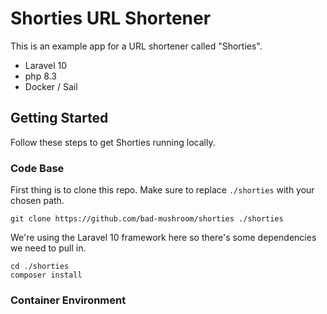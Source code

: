 # Shorties URL Shortener

This is an example app for a URL shortener called "Shorties".

* Laravel 10
* php 8.3
* Docker / Sail

## Getting Started

Follow these steps to get Shorties running locally.

### Code Base

First thing is to clone this repo. Make sure to replace `./shorties` with your chosen path.

```
git clone https://github.com/bad-mushroom/shorties ./shorties
```

We're using the Laravel 10 framework here so there's some dependencies we need to pull in.

```
cd ./shorties
composer install
```

### Container Environment

